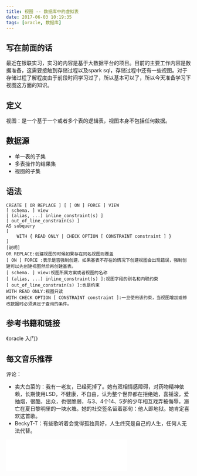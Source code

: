 ```yaml
---
title: 视图 -- 数据库中的虚拟表
date: 2017-06-03 10:19:35
tags: [oracle, 数据库]
---
```


## 写在前面的话
最近在银联实习，实习的内容是基于大数据平台的项目。目前的主要工作内容是数据准备，这需要接触到存储过程以及spark sql，存储过程中还有一些视图。对于存储过程了解程度由于前段时间学习过了，所以基本可以了，所以今天准备学习下视图这方面的知识。

## 定义
视图：是一个基于一个或者多个表的逻辑表，视图本身不包括任何数据。

## 数据源
* 单一表的子集
* 多表操作的结果集
* 视图的子集

## 语法
```
CREATE [ OR REPLACE ] [ [ ON ] FORCE ] VIEW
[ schema. ] view
[ (alias, ...) inline_constraint(s) ]
[ out_of_line_constrain(s) ]
AS subquery
[
	WITH { READ ONLY | CHECK OPTION [ CONSTRAINT constraint ] }
]
[说明]
OR REPLACE:创建视图的时候如果存在同名视图则覆盖
[ ON ] FORCE :表示是否强制创建，如果基表不存在的情况下创建视图会出现错误，强制创建可以先创建视图然后再创建基表。
[ schema. ] view:视图所属方案或者视图的名称
[ (alias, ...) inline_constraint(s) ]:视图字段的别名和内联约束
[ out_of_line_constrain(s) ]:也是约束
WITH READ ONLY:视图只读
WITH CHECK OPTION [ CONSTRAINT constraint ]:一旦使用该约束，当视图增加或修改数据时必须满足子查询的条件。
```
<!-- more -->

## 参考书籍和链接
《oracle 入门》

## 每文音乐推荐
评论：
* 卖大白菜的：我有一老友，已经死掉了。她有双相情感障碍，对药物精神依赖，长期使用LSD，不健康，不自由，认为整个世界都在拒绝她，喜摇滚，爱抽烟，很酷，出众，也很脆弱，与3、4个14、5岁的少年相互戏弄被侮辱，溺亡在夏日黎明里的一块水塘。她的社交签名留着那句：他人即地狱。她肯定喜欢这首歌。
* BeckyT-T：有些歌听着会觉得孤独真好，人生终究是自己的人生，任何人无法代替。

<iframe frameborder="no" border="0" marginwidth="0" marginheight="0" width=330 height=86 src="//music.163.com/outchain/player?type=2&id=17810607&auto=1&height=66"></iframe>